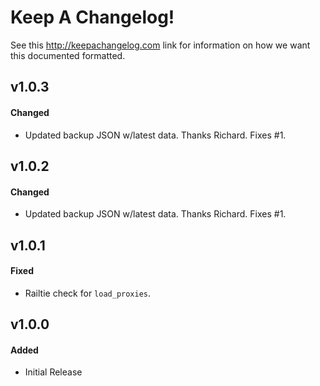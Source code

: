 # Keep A Changelog!

See this http://keepachangelog.com link for information on how we want this documented formatted.

## v1.0.3

#### Changed

* Updated backup JSON w/latest data. Thanks Richard. Fixes #1.


## v1.0.2

#### Changed

* Updated backup JSON w/latest data. Thanks Richard. Fixes #1.


## v1.0.1

#### Fixed

* Railtie check for `load_proxies`.

## v1.0.0

#### Added

* Initial Release

